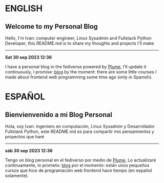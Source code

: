 # ENGLISH


## Welcome to my Personal Blog

Hello, I'm Ivan: computer engineer, Linux Sysadmin and Fullstack Python Developer, this README.md is to share my thoughts and projects I'll make


---
**Sat 30 sep 2023 12:36**

I have a personal blog in the fediverse powered by [Plume](https://joinplu.me/), I'll update it continuously, I promise: [blog](https://plume.otakufarms.com/@/ivantux) by the moment: there are some little courses I made about frontend web programming some time ago (only in Spanish).


# ESPAÑOL


## Bienvienvenido a mi Blog Personal

Hola, soy Ivan: ingeniero en computación, Linux Sysadmin y Desarrollador Fullstack Python, este README.md es para compartir mis pensamientos y proyectos que haré


---
**sáb 30 sep 2023 12:36**

Tengo un blog personal en el fediverso por medio de [Plume](https://joinplu.me/), Lo actualizaré continuamente, lo prometo: [blog](https://plume.otakufarms.com/@/ivantux) por el momento: están unos pequeños cursos que hice de programación web frontend hace tiempo (en español solamente).